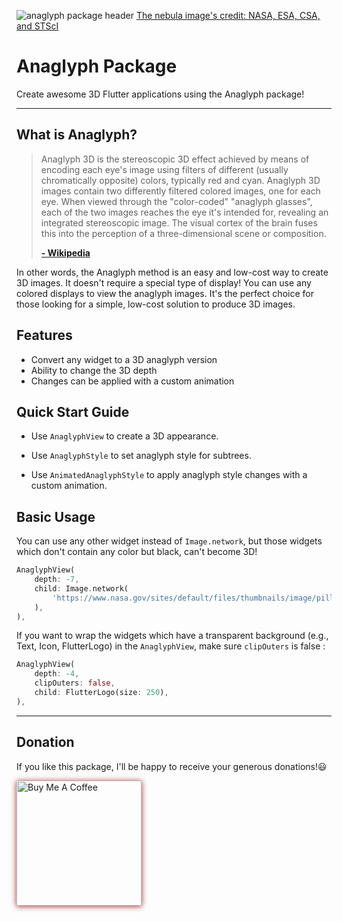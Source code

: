 ![anaglyph package header](https://user-images.githubusercontent.com/61120718/212234454-8b3105ba-66bc-4bc3-a539-1907417a1cf4.png)
[The nebula image's credit: NASA, ESA, CSA, and STScI](https://www.nasa.gov/image-feature/goddard/2022/nasa-s-webb-reveals-cosmic-cliffs-glittering-landscape-of-star-birth)      

# Anaglyph Package
 
Create awesome 3D Flutter applications using the Anaglyph package!

-------

## What is Anaglyph?

> Anaglyph 3D is the stereoscopic 3D effect achieved by means of encoding each eye's image using filters of different (usually chromatically opposite) colors, typically red and cyan. Anaglyph 3D images contain two differently filtered colored images, one for each eye. When viewed through the "color-coded" "anaglyph glasses", each of the two images reaches the eye it's intended for, revealing an integrated stereoscopic image. The visual cortex of the brain fuses this into the perception of a three-dimensional scene or composition.
> 
> [**\- Wikipedia**](https://en.wikipedia.org/wiki/Anaglyph_3D)

In other words, the Anaglyph method is an easy and low-cost way to create 3D images. It doesn't require a special type of display! You can use any colored displays to view the anaglyph images. It's the perfect choice for those looking for a simple, low-cost solution to produce 3D images.   

## Features

- Convert any widget to a 3D anaglyph version
- Ability to change the 3D depth
- Changes can be applied with a custom animation

## Quick Start Guide

- Use `AnaglyphView` to create a 3D appearance.      
   
- Use `AnaglyphStyle` to set anaglyph style for subtrees.     
    
- Use `AnimatedAnaglyphStyle` to apply anaglyph style changes with a custom animation.      

## Basic Usage

You can use any other widget instead of `Image.network`, but those widgets which don't contain any color but black, can't become 3D!

```dart
AnaglyphView(
    depth: -7,
    child: Image.network(
        'https://www.nasa.gov/sites/default/files/thumbnails/image/pillars_of_creation.jpg',
    ),
),
```

If you want to wrap the widgets which have a transparent background (e.g., Text, Icon, FlutterLogo) in the `AnaglyphView`, make sure `clipOuters` is false :

```dart
AnaglyphView(
    depth: -4,
    clipOuters: false,
    child: FlutterLogo(size: 250),
),
```
     
-------

## Donation

If you like this package, I'll be happy to receive your generous donations!😃     

<a href="https://www.buymeacoffee.com/amirmsh" target="_blank"><img src="https://cdn.buymeacoffee.com/buttons/default-orange.png" alt="Buy Me A Coffee" style="box-shadow: 0px 1px 9px brown" height="auto" width="200"></a>